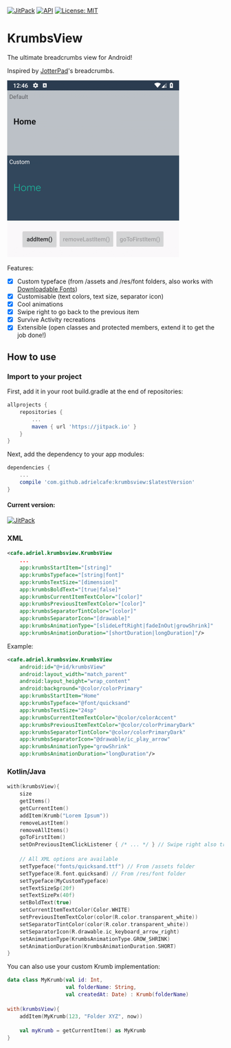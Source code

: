 [![JitPack](https://jitpack.io/v/adrielcafe/KrumbsView.svg)](https://jitpack.io/#adrielcafe/KrumbsView) 
[![API](https://img.shields.io/badge/API-14%2B-brightgreen.svg?style=flat)](https://android-arsenal.com/api?level=14)
[![License: MIT](https://img.shields.io/badge/License-MIT-yellow.svg)](https://opensource.org/licenses/MIT)

# KrumbsView
The ultimate breadcrumbs view for Android!

Inspired by [JotterPad](https://play.google.com/store/apps/details?id=com.jotterpad.x)'s breadcrumbs.

<img src="demo.gif" width="400px"/>

Features:

- [X] Custom typeface (from /assets and /res/font folders, also works with [Downloadable Fonts](https://developer.android.com/guide/topics/ui/look-and-feel/downloadable-fonts))
- [X] Customisable (text colors, text size, separator icon)
- [X] Cool animations
- [X] Swipe right to go back to the previous item
- [X] Survive Activity recreations
- [X] Extensible (open classes and protected members, extend it to get the job done!)

## How to use

### Import to your project

First, add it in your root build.gradle at the end of repositories:

```gradle
allprojects {
    repositories {
        ...
        maven { url 'https://jitpack.io' }
    }
}
```

Next, add the dependency to your app modules:

```gradle
dependencies {
    ...
    compile 'com.github.adrielcafe:krumbsview:$latestVersion'
}
```

#### Current version: 

[![JitPack](https://jitpack.io/v/adrielcafe/KrumbsView.svg)](https://jitpack.io/#adrielcafe/KrumbsView)

### XML
```xml
<cafe.adriel.krumbsview.KrumbsView
    ...
    app:krumbsStartItem="[string]"
    app:krumbsTypeface="[string|font]"
    app:krumbsTextSize="[dimension]"
    app:krumbsBoldText="[true|false]"
    app:krumbsCurrentItemTextColor="[color]"
    app:krumbsPreviousItemTextColor="[color]"
    app:krumbsSeparatorTintColor="[color]"
    app:krumbsSeparatorIcon="[drawable]"
    app:krumbsAnimationType="[slideLeftRight|fadeInOut|growShrink]"
    app:krumbsAnimationDuration="[shortDuration|longDuration]"/>
```

Example:
```xml
<cafe.adriel.krumbsview.KrumbsView
    android:id="@+id/krumbsView"
    android:layout_width="match_parent"
    android:layout_height="wrap_content"
    android:background="@color/colorPrimary"
    app:krumbsStartItem="Home"
    app:krumbsTypeface="@font/quicksand"
    app:krumbsTextSize="24sp"
    app:krumbsCurrentItemTextColor="@color/colorAccent"
    app:krumbsPreviousItemTextColor="@color/colorPrimaryDark"
    app:krumbsSeparatorTintColor="@color/colorPrimaryDark"
    app:krumbsSeparatorIcon="@drawable/ic_play_arrow"
    app:krumbsAnimationType="growShrink"
    app:krumbsAnimationDuration="longDuration"/>
```

### Kotlin/Java
```kotlin
with(krumbsView){
    size
    getItems()
    getCurrentItem()
    addItem(Krumb("Lorem Ipsum"))
    removeLastItem()
    removeAllItems()
    goToFirstItem()
    setOnPreviousItemClickListener { /* ... */ } // Swipe right also triggers this listener
    
    // All XML options are available
    setTypeface("fonts/quicksand.ttf") // From /assets folder
    setTypeface(R.font.quicksand) // From /res/font folder
    setTypeface(MyCustomTypeface)
    setTextSizeSp(20f)
    setTextSizePx(40f)
    setBoldText(true)
    setCurrentItemTextColor(Color.WHITE)
    setPreviousItemTextColor(color(R.color.transparent_white))
    setSeparatorTintColor(color(R.color.transparent_white))
    setSeparatorIcon(R.drawable.ic_keyboard_arrow_right)
    setAnimationType(KrumbsAnimationType.GROW_SHRINK)
    setAnimationDuration(KrumbsAnimationDuration.SHORT)
}
```

You can also use your custom Krumb implementation:
```kotlin
data class MyKrumb(val id: Int, 
                   val folderName: String, 
                   val createdAt: Date) : Krumb(folderName)

with(krumbsView){
    addItem(MyKrumb(123, "Folder XYZ", now))

    val myKrumb = getCurrentItem() as MyKrumb
}
```

